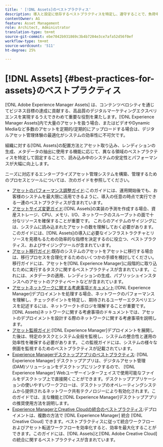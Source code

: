 ```yaml
---
title: ' [!DNL Assets]のベストプラクティス'
description: 導入と設定に依存するベストプラクティスを特定し、遵守することで、負荷中のシステムの安定性とパフォーマンスを向上させます。
contentOwner: AG
feature: Asset Management
role: Architect, Administrator
translation-type: tm+mt
source-git-commit: ebe7042b931869c3b4b7204e3ce7afa52d56f0ef
workflow-type: tm+mt
source-wordcount: '511'
ht-degree: 25%

---
```



# [!DNL Assets] {#best-practices-for-assets}のベストプラクティス

[!DNL Adobe Experience Manager Assets] は、コンテンツベロシティを通じてビジネス目標の達成に貢献する、高品質のデジタルマーケティングエクスペリエンスを実現するうえできわめて重要な役割を果たします。[!DNL Experience Manager Assets]内で大量のアセットを扱う場合、またはビデオやDynamic Mediaなど多数のアセットを定期的/定期的にアップロードする場合は、デジタルアセット管理体験の最適化がシステムの効率性に不可欠です。

組織に対する[!DNL Assets]の配置方法とアセット取り込み、レンディションの生成、メタデータの抽出に使用する機能に応じて、異なる領域のベストプラクティスを特定して固定することで、読み込み中のシステムの安定性とパフォーマンスが大幅に向上します。

ニーズに対応するエンタープライズアセット管理システムを構築、管理するためのプロセスとツールについては、次のガイドを参照してください。

* [アセットのパフォーマンス調整ガイド](/help/assets/performance-tuning-guidelines.md):このガイドには、運用開始後でも、お客様のシステムを最大限に活用できるように、導入の任意の時点で実行できる一連のベストプラクティスが含まれています。
* [アセットサイズ変更ガイド](/help/assets/assets-sizing-guide.md):[!DNL Assets]の実装の予測を作成する場合、資産ストレージ、CPU、メモリ、I/O、ネットワークのスループットの面で十分なリソースを確保することが重要です。 これらのアイテムのサイジングには、システムに読み込まれたアセットの数を理解しておく必要があります。このガイドには、[!DNL Assets]の導入に必要なインフラストラクチャとリソースを見積もるための効率的な指標を決定するのに役立つ、ベストプラクティス、およびサイジングツールが含まれています。
* [アセット移行ガイド](/help/assets/assets-migration-guide.md):既存のシステムのアセットをアセットに移行する場合は、移行プロセスを合理化するためのいくつかの手順を検討してください。 移行ガイドには、アセットを[!DNL Experience Manager]に段階的に取り込むために実行するタスクに関するベストプラクティスが含まれています。 これには、メタデータの適用、レンディションの生成、パブリッシュインスタンスへのアセットのアクティベートなどが含まれています。
* [アセットネットワークに関する考慮事項ドキュメント](/help/assets/assets-network-considerations.md):[!DNL Experience Manager]デプロイメントを処理する場合、ネットワークのパフォーマンスを理解し、チェックポイントを特定し、期待されるユーザーエクスペリエンスを記述するには、ネットワークトポロジを理解することが重要です。 [!DNL Assets]ネットワークに関する考慮事項のドキュメントでは、アセットのデプロイメントを設計する際のネットワークに関する考慮事項を説明します。
* [アセット監視ガイド](/help/assets/assets-monitoring-best-practices.md):[!DNL Experience Manager]デプロイメントを展開した後は、特定のタスクとシステム全般を監視し、システムの整合性と運用の効率性を確保する必要があります。 この監視ガイドには、システムの様々な側面を監視するためのベストプラクティスが記載されています。
* [Experience Managerデスクトップアプリのベストプラクティス](https://experienceleague.adobe.com/docs/experience-manager-desktop-app/using/introduction.html?lang=ja): [!DNL Experience Manager] デスクトップアプリは、デジタルアセット管理(DAM)ソリューションをデスクトップにリンクするので、 [!DNL Experience Manager] Webユーザーインターフェイスで使用可能なファイルをデスクトップ上で直接開くことができます。デスクトップアプリケーションの使いやすいワークフローは、デスクトップのオペレーティングシステムから提供されるネットワーク共有テクノロジーにより有効化されます。このガイドでは、主な機能と[!DNL Experience Manager]デスクトップアプリの推奨使用方法を説明します。
* [Experience ManagerとCreative Cloudの統合のベストプラクティス](/help/assets/aem-cc-integration-best-practices.md):デプロイメントは、複数の方法で [!DNL Experience Manager] 統合 [!DNL Creative Cloud] できます。ベストプラクティスに従って統合ワークフローおよびアセット転送ワークフローを効率化すると、効率を最大化することができます。このガイドには、[!DNL Assets]と[!DNL Adobe Creative Cloud]の統合に関するベストプラクティスが含まれています。
